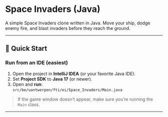 # Space Invaders (Java)

A simple Space Invaders clone written in Java. Move your ship, dodge enemy fire, and blast invaders before they reach the ground.

---

## 🚀 Quick Start

### Run from an IDE (easiest)
1. Open the project in **IntelliJ IDEA** (or your favorite Java IDE).
2. Set **Project SDK** to **Java 17** (or newer).
3. Open and **run**:  
   `src/be/uantwerpen/fti/ei/Space_Invaders/Main.java`

> If the game window doesn’t appear, make sure you’re running the `Main` class.

---
